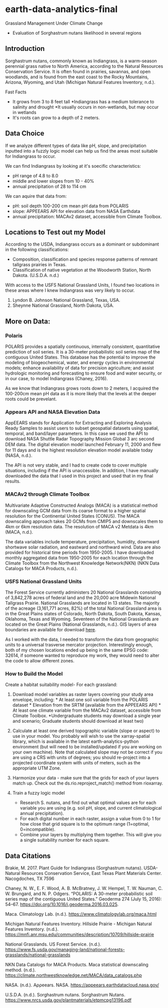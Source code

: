 # earth-data-analytics-final
Grassland Management Under Climate Change 
- Evaluation of Sorghastrum nutans likelihood in several regions

## Introduction
Sorghastrum nutans, commonly known as Indiangrass, is a warm-season perennial grass native to North America, according to the Natural Resources Conservation Service. It is often found in prairies, savannas, and open woodlands, and is found from the east coast to the Rocky Mountains, Arizona, Wyoming, and Utah (Michigan Natural Features Inventory, n.d.).

Fast Facts
* It grows from 3 to 8 feet tall
*Indiangrass has a medium tolerance
to salinity and drought
*It usually
occurs in non-wetlands, but may occur in wetlands
* It's roots can grow to a depth of 2 meters.

## Data Choice
If we analyze different types of data like pH, slope, and precipitation inputted into a fuzzly logic model can help us find the areas most suitable for Indiangrass to occur.

We can find Indiangrass by looking at it's soecific characteristics:
* pH range of 4.8 to 8.0
* middle and lower slopes from 10 - 40%
* annual precipitation of 28 to 114 cm

We can aquire that data from:
* pH: soil depth 100-200 cm mean pH data from POLARIS
* slope: APPEEARS API for elevation data from NASA Earthdata
* annual precipitation: MACAv2 dataset, accessible from Climate Toolbox.

## Locations to Test out my Model

According to the USDA, Indiangrass occurs as a dominant or subdominant in the following
classifications:
     
* Composition, classification and species response patterns of remnant
   tallgrass prairies in Texas.
* Classification of native vegetation at the Woodworth Station, North
   Dakota.
(U.S.D.A. n.d.)

With access to the USFS National Grassland Units, I found two locations in these areas where I knew Indiangrass was very likely to occur.
1. Lyndon B. Johnson National Grassland, Texas, USA.
2. Sheynne National Grassland, North Dakota, USA.

## More on Data:

### Polaris
POLARIS provides a spatially continuous, internally consistent, quantitative prediction of soil series. It is a 30-meter probabilistic soil series map of the contiguous United States. This database has the potential to improve the modeling of biogeochemical, water, and energy cycles in environmental models; enhance availability of data for precision agriculture; and assist hydrologic monitoring and forecasting to ensure food and water security, or in our case, to model Indiangrass (Chaney, 2016).

As we know that Indiangrass grows roots down to 2 meters, I acquired the 100-200cm mean pH data as it is more likely that the levels at the deeper roots could be prevelant.

### Appears API and NASA Elevation Data
AppEEARS stands for Application for Extracting and Exploring Analysis Ready Samples to assist users to subset geospatial datasets using spatial, temporal, and band/layer parameters. In this case we used the API to download NASA Shuttle Radar Topography Mission Global 3 arc second DEM data. The digital elevation model launched February 11, 2000 and ﬂew for 11 days and is the highest resolution elevation model available today (NASA, n.d.).

The API is not very stable, and I had to create code to cover multiple situations, including if the API is unaccessible. In addition, I have manually downloaded the data that I used in this project and used that in my final results.

### MACAv2 through Climate Toolbox
Multivariate Adaptive Constructed Analogs (MACA) is a statistical method for downscaling GCM data from its coarse format to a higher spatial resolution for the Continental United States (CONUS). The MACA downscaling approach takes 20 GCMs from CMIP5 and downscales them to 4km or 6km resolution data. The resolution of MACA v2 Metdata is 4km (MACA, n.d.).

The data variables include temperature, precipitation, humidity, downward shortwave solar radiation, and eastward and northward wind. Data are also provided for historical time periods from 1950-2005. I have downloaded monthly aggregated data from 1950-2005 for each location through the Climate Toolbox from the Northwest Knowledge Network(NKN) (NKN Data Catalogs for MACA Products, n.d.).

### USFS National Grassland Units
The Forest Service currently administers 20 National Grasslands consisting of 3,842,278 acres of federal land and the 20,000 acre Midewin National Tallgrass Prairie. National Grasslands are located in 13 states. The majority of the acreage (3,161,771 acres, 82%) of the total National Grassland area is in the Great Plains states of Colorado, North Dakota, South Dakota, Kansas, Oklahoma, Texas and Wyoming. Seventeen of the National Grasslands are located on the Great Plains (National Grasslands, n.d.). GIS layers of area boundaries are available for download [here](https://data.fs.usda.gov/geodata/edw/edw_resources/shp/S_USA.NationalGrassland.zip).

As I worked with the data, I needed to transform the data from geographic units to a universal trasverse mercator projection. Interestingly enough, both of my chosen locations ended up being in the same EPSG code: 32614, if someone wanted to reproduce my work, they would need to alter the code to allow different zones.

###  How to Build the Model
Create a habitat suitability model- For each grassland:

1. Download model variables as raster layers covering your study area envelope, including:
        * At least one soil variable from the POLARIS dataset
        * Elevation from the SRTM (available from the APPEEARS API)
        * At least one climate variable from the MACAv2 dataset, accessible from Climate Toolbox. *Undergraduate students may download a single year and scenario; Graduate students should download at least two)

2. Calculate at least one derived topographic variable (slope or aspect) to use in your model. You probably will wish to use the xarray-spatial library, which is available in the latest earth-analytics-python environment (but will need to be installed/updated if you are working on your own machine). Note that calculated slope may not be correct if you are using a CRS with units of degrees; you should re-project into a projected coordinate system with units of meters, such as the appropriate UTM Zone.
3. Harmonize your data - make sure that the grids for each of your layers match up. Check out the ds.rio.reproject_match() method from rioxarray.

4. Train a fuzzy logic model
   * Research S. nutans, and find out what optimal values are for each variable you are using (e.g. soil pH, slope, and current climatological annual precipitation).
   * For each digital number in each raster, assign a value from 0 to 1 for how close that grid square is to the optimum range (1=optimal, 0=incompatible).
   * Combine your layers by multiplying them together. This will give you a single suitability number for each square.




## Data Citations
Brakie, M. 2017. Plant Guide for Indiangrass (Sorghastrum nutans). USDA-Natural Resources Conservation Service, East
Texas Plant Materials Center. Nacogdoches, TX 7596

Chaney, N. W., E. F. Wood, A. B. McBratney, J. W. Hempel, T. W. Nauman, C. W. Brungard, and N. P. Odgers. “POLARIS: A 30-meter probabilistic soil series map of the contiguous United States.” Geoderma 274 (July 15, 2016): 54–67. https://doi.org/10.1016/j.geoderma.2016.03.025.

Maca. Climatology Lab. (n.d.). https://www.climatologylab.org/maca.html 

Michigan Natural Features Inventory. Hillside Prairie - Michigan Natural Features Inventory. (n.d.). https://mnfi.anr.msu.edu/communities/description/10709/hillside-prairie

National Grasslands. US Forest Service. (n.d.). https://www.fs.usda.gov/managing-land/national-forests-grasslands/national-grasslands 

NKN Data Catalogs for MACA Products. Maca statistical downscaling method. (n.d.). https://climate.northwestknowledge.net/MACA/data_catalogs.php 

NASA. (n.d.). Aρρeears. NASA. https://appeears.earthdatacloud.nasa.gov/ 

U.S.D.A. (n.d.). Sorghastrum nutans. Sorghastrum Nutans. https://www.nrcs.usda.gov/plantmaterials/etpmcpg13196.pdf

